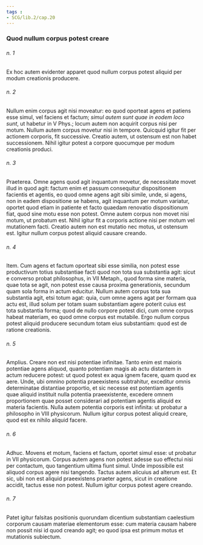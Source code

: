 ```yaml
---
tags : 
- SCG/lib.2/cap.20
---
```


### Quod nullum corpus potest creare

###### n. 1
Ex hoc autem evidenter apparet quod nullum corpus potest aliquid per modum creationis producere.

###### n. 2
Nullum enim corpus agit nisi moveatur: eo quod oporteat agens et patiens esse simul, vel faciens et factum; *simul autem sunt quae in eodem loco sunt*, ut habetur in V Phys.; locum autem non acquirit corpus nisi per motum. Nullum autem corpus movetur nisi in tempore. Quicquid igitur fit per actionem corporis, fit successive. Creatio autem, ut ostensum est non habet successionem. Nihil igitur potest a corpore quocumque per modum creationis produci.

###### n. 3
Praeterea. Omne agens quod agit inquantum movetur, de necessitate movet illud in quod agit: factum enim et passum consequitur dispositionem facientis et agentis, eo quod omne agens agit sibi simile, unde, si agens, non in eadem dispositione se habens, agit inquantum per motum variatur, oportet quod etiam in patiente et facto quaedam renovatio dispositionum fiat, quod sine motu esse non potest. Omne autem corpus non movet nisi motum, ut probatum est. Nihil igitur fit a corporis actione nisi per motum vel mutationem facti. Creatio autem non est mutatio nec motus, ut ostensum est. Igitur nullum corpus potest aliquid causare creando.

###### n. 4
Item. Cum agens et factum oporteat sibi esse similia, non potest esse productivum totius substantiae facti quod non tota sua substantia agit: sicut e converso probat philosophus, in VII Metaph., quod forma sine materia, quae tota se agit, non potest esse causa proxima generationis, secundum quam sola forma in actum educitur. Nullum autem corpus tota sua substantia agit, etsi totum agat: quia, cum omne agens agat per formam qua actu est, illud solum per totam suam substantiam agere poterit cuius est tota substantia forma; quod de nullo corpore potest dici, cum omne corpus habeat materiam, eo quod omne corpus est mutabile. Ergo nullum corpus potest aliquid producere secundum totam eius substantiam: quod est de ratione creationis.

###### n. 5
Amplius. Creare non est nisi potentiae infinitae. Tanto enim est maioris potentiae agens aliquod, quanto potentiam magis ab actu distantem in actum reducere potest: ut quod potest ex aqua ignem facere, quam quod ex aere. Unde, ubi omnino potentia praeexistens subtrahitur, exceditur omnis determinatae distantiae proportio, et sic necesse est potentiam agentis quae aliquid instituit nulla potentia praeexistente, excedere omnem proportionem quae posset considerari ad potentiam agentis aliquid ex materia facientis. Nulla autem potentia corporis est infinita: ut probatur a philosopho in VIII physicorum. Nullum igitur corpus potest aliquid creare, quod est ex nihilo aliquid facere.

###### n. 6
Adhuc. Movens et motum, faciens et factum, oportet simul esse: ut probatur in VII physicorum. Corpus autem agens non potest adesse suo effectui nisi per contactum, quo tangentium ultima fiunt simul. Unde impossibile est aliquod corpus agere nisi tangendo. Tactus autem alicuius ad alterum est. Et sic, ubi non est aliquid praeexistens praeter agens, sicut in creatione accidit, tactus esse non potest. Nullum igitur corpus potest agere creando.

###### n. 7
Patet igitur falsitas positionis quorundam dicentium substantiam caelestium corporum causam materiae elementorum esse: cum materia causam habere non possit nisi id quod creando agit; eo quod ipsa est primum motus et mutationis subiectum.


